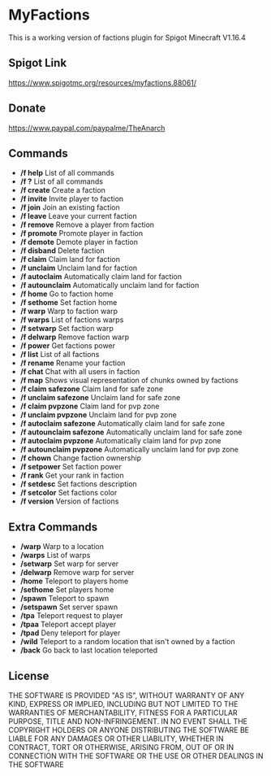 MyFactions
===========

This is a working version of factions plugin for Spigot Minecraft V1.16.4

Spigot Link
-----------
https://www.spigotmc.org/resources/myfactions.88061/

Donate
-----------
https://www.paypal.com/paypalme/TheAnarch

Commands
-----------
- **/f help**      List of all commands
- **/f ?**         List of all commands
- **/f create**    Create a faction
- **/f invite**    Invite player to faction
- **/f join**      Join an existing faction
- **/f leave**     Leave your current faction
- **/f remove**    Remove a player from faction
- **/f promote**   Promote player in faction
- **/f demote**    Demote player in faction
- **/f disband**   Delete faction
- **/f claim**     Claim land for faction
- **/f unclaim**   Unclaim land for faction
- **/f autoclaim**     Automatically claim land for faction
- **/f autounclaim**   Automatically unclaim land for faction
- **/f home**      Go to faction home
- **/f sethome**   Set faction home
- **/f warp**      Warp to faction warp
- **/f warps**     List of factions warps
- **/f setwarp**   Set faction warp
- **/f delwarp**   Remove faction warp
- **/f power**     Get factions power
- **/f list**      List of all factions
- **/f rename**    Rename your faction
- **/f chat**      Chat with all users in faction
- **/f map**       Shows visual representation of chunks owned by factions
- **/f claim safezone**     Claim land for safe zone
- **/f unclaim safezone**   Unclaim land for safe zone
- **/f claim pvpzone**     Claim land for pvp zone
- **/f unclaim pvpzone**   Unclaim land for pvp zone
- **/f autoclaim safezone**     Automatically claim land for safe zone
- **/f autounclaim safezone**   Automatically unclaim land for safe zone
- **/f autoclaim pvpzone**     Automatically claim land for pvp zone
- **/f autounclaim pvpzone**   Automatically unclaim land for pvp zone
- **/f chown**     Change faction ownership
- **/f setpower**  Set faction power
- **/f rank**      Get your rank in faction
- **/f setdesc**   Set factions description
- **/f setcolor**   Set factions color
- **/f version**   Version of factions

Extra Commands
-----------
- **/warp**       Warp to a location
- **/warps**      List of warps
- **/setwarp**    Set warp for server
- **/delwarp**    Remove warp for server
- **/home**       Teleport to players home
- **/sethome**    Set players home
- **/spawn**      Teleport to spawn
- **/setspawn**   Set server spawn
- **/tpa**        Teleport request to player
- **/tpaa**       Teleport accept player
- **/tpad**       Deny teleport for player
- **/wild**       Teleport to a random location that isn't owned by a faction
- **/back**       Go back to last location teleported

License
-----------
THE SOFTWARE IS PROVIDED "AS IS", WITHOUT WARRANTY OF ANY KIND, EXPRESS OR IMPLIED, INCLUDING BUT NOT LIMITED TO THE WARRANTIES OF MERCHANTABILITY, FITNESS FOR A PARTICULAR PURPOSE, TITLE AND NON-INFRINGEMENT. IN NO EVENT SHALL THE COPYRIGHT HOLDERS OR ANYONE DISTRIBUTING THE SOFTWARE BE LIABLE FOR ANY DAMAGES OR OTHER LIABILITY, WHETHER IN CONTRACT, TORT OR OTHERWISE, ARISING FROM, OUT OF OR IN CONNECTION WITH THE SOFTWARE OR THE USE OR OTHER DEALINGS IN THE SOFTWARE
